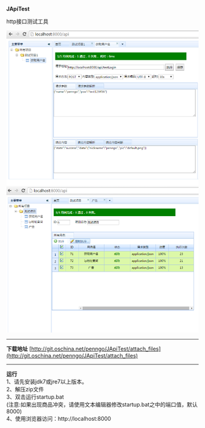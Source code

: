 **JApiTest**

http接口测试工具

![Alt text](./WebRoot/img/example1.png)
![Alt text](./WebRoot/img/example2.png)

----------

**下载地址**
[http://git.oschina.net/penngo/JApiTest/attach_files](http://git.oschina.net/penngo/JApiTest/attach_files)

----------

**运行** </br>
1、请先安装jdk7或jre7以上版本。</br>
2、解压zip文件</br>
3、双击运行startup.bat</br>
(注意:如果出现商品冲突，请使用文本编辑器修改startup.bat之中的端口值，默认8000)<br/>
4、使用浏览器访问：http://localhost:8000 </br>